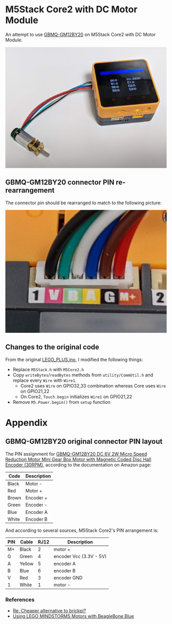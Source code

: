 # M5Stack Core2 with DC Motor Module

An attempt to use [GBMQ-GM12BY20](https://www.amazon.com/GBMQ-GM12BY20-Micro-Reduction-Magnetic-Encoder/dp/B07J5MRHKH) on M5Stack Core2 with DC Motor Module.

![](extras/overview.jpg)

## GBMQ-GM12BY20 connector PIN re-rearrangement

The connector pin should be rearranged to match to the following picture:

![](extras/pin-code-colors.jpg)

## Changes to the original code

From the original [LEGO_PLUS.ino](https://github.com/m5stack/M5Stack/blob/master/examples/Modules/LEGO_PLUS/LEGO_PLUS.ino), I modified the following things:

- Replace `M5Stack.h` with `M5Core2.h`
- Copy `writeBytes`/`readBytes` methods from `utility/CommUtil.h` and replace every `Wire` with `Wire1`.
    - Core2 uses `Wire` on GPIO32,33 combination whereas Core uses `Wire` on GPIO21,22
    - On Core2, `Touch.begin` initializes `Wire1` on GPIO21,22
- Remove `M5.Power.begin()` from `setup` function

# Appendix

## GBMQ-GM12BY20 original connector PIN layout

The PIN assignment for [GBMQ-GM12BY20 DC 6V 2W Micro Speed Reduction Motor Mini Gear Box Motor with Magnetic Coded Disc Hall Encoder (30RPM)](https://www.amazon.com/GBMQ-GM12BY20-Micro-Reduction-Magnetic-Encoder/dp/B07J5MRHKH), according to the documentation on Amazon page:

Code  | Description
------|---------------
Black |Motor -
Red   |Motor +
Brown |Encoder +
Green |Encoder -
Blue  |Encoder A
White |Encoder B

And according to several sources, M5Stack Core2's PIN arrangement is:

PIN | Cable | RJ12 | Description
----|----|---|-------------
M+  | Black | 2 | motor +
G   | Green | 4 | encoder Vcc (3.3V - 5V)
A   | Yellow | 5 | encoder A
B   | Blue | 6 | encoder B
V   | Red | 3 | encoder GND
1   | White | 1 | motor -

### References

- [Re: Cheaper alternative to brickpi?](https://www.raspberrypi.org/forums/viewtopic.php?t=239548#p1463935)
- [Using LEGO MINDSTORMS Motors with BeagleBone Blue](https://lechnology.com/2017/03/using-lego-mindstorms-motors-with-beaglebone-blue/)

